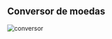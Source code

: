 ## Conversor de moedas
![conversor](https://github.com/user-attachments/assets/399b9891-ff5c-470a-824b-01d0cdf6d7fe)
